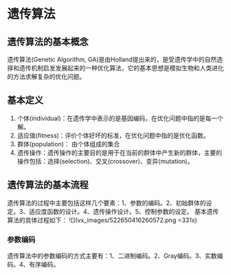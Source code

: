 # 遗传算法
## 遗传算法的基本概念
遗传算法(Genetic Algorithm, GA)是由Holland提出来的，是受遗传学中的自然选择和遗传机制启发发展起来的一种优化算法，它的基本思想是模拟生物和人类进化的方法求解复杂的优化问题。

## 基本定义
1. 个体(individual)：在遗传学中表示的是基因编码，在优化问题中指的是每一个解。
2. 适应值(fitness)：评价个体好坏的标准，在优化问题中指的是优化函数。
3. 群体(population)： 由个体组成的集合
4. 遗传操作：遗传操作的主要目的是用于在当前的群体中产生新的群体，主要的操作包括：选择(selection)、交叉(crossover)、变异(mutation)。

## 遗传算法的基本流程
遗传算法的过程中主要包括这样几个要素：1、参数的编码。2、初始群体的设定。3、适应度函数的设计。4、遗传操作设计。5、控制参数的设定。
基本遗传算法的具体过程如下：
![](vx_images/522650416260572.png =331x)

### 参数编码
遗传算法中的参数编码的方式主要有：1、二进制编码。2、Gray编码。3、实数编码。4、有序编码。
















